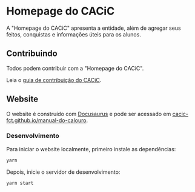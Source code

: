 # Homepage do CACiC

A "Homepage do CACiC" apresenta a entidade, além de agregar seus feitos, conquistas e informações úteis para os alunos.

## Contribuindo

Todos podem contribuir com a "Homepage do CACiC".

Leia o [guia de contribuição do CACiC](https://github.com/cacic-fct/.github/blob/main/Contributing.md).

## Website

O website é construído com [Docusaurus](https://docusaurus.io/) e pode ser acessado em [cacic-fct.github.io/manual-do-calouro](https://cacic-fct.github.io).

### Desenvolvimento

Para iniciar o website localmente, primeiro instale as dependências:

```bash
yarn
```

Depois, inicie o servidor de desenvolvimento:

```bash
yarn start
```
